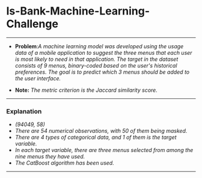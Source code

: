 # Is-Bank-Machine-Learning-Challenge
---

- **Problem**:*A machine learning model was developed using the usage data of a mobile application to suggest the three menus that each user is most likely to need in that application. The target in the dataset consists of 9 menus, binary-coded based on the user's historical preferences. The goal is to predict which 3 menus should be added to the user interface.*
  
- **Note:** *The metric criterion is the Jaccard similarity score.*

---

### Explanation

- *(94049, 58)*
- *There are 54 numerical observations, with 50 of them being masked.*
- *There are 4 types of categorical data, and 1 of them is the target variable.*
- *In each target variable, there are three menus selected from among the nine menus they have used.*
- *The CatBoost algorithm has been used.*

---






